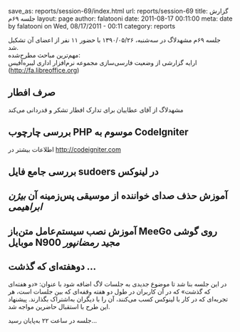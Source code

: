save_as: reports/session-69/index.html
url: reports/session-69
title: گزارش جلسه ۶۹‌م
layout: page
author: falatooni
date: 2011-08-17 00:11:00
meta: date by falatooni on Wed, 08/17/2011 - 00:11
category: reports

جلسه ۶۹‌م مشهدلاگ در سه‌شنبه، ۱۳۹۰/۰۵/۲۶ با حضور ۱۱ نفر از اعضای آن تشکیل شد.  
مهم‌ترین مباحث مطرح‌شده:  
ارایه گزارشی از وضعیت فارسی‌سازی مجموعه نرم‌افزار اداری لیبره‌آفیس
(<http://fa.libreoffice.org>)  

<!--more-->
## صرف افطار
مشهدلاگ از آقای عطاییان برای تدارک افطار تشکر و قدر‌دانی می‌کند

## بررسی چارچوب PHP موسوم به CodeIgniter
اطلاعات بیشتر در http://codeigniter.com

## بررسی جامع فایل sudoers در لینوکس
## آموزش حذف صدای خواننده از موسیقی پس‌زمینه آن *بیژن ابراهیمی*
## آموزش نصب سیستم‌عامل متن‌باز MeeGo روی گوشی موبایل N900 *مجید رمضانپور*
## دوهفته‌ای که گذشت …
در این جلسه بنا شد تا موضوع جدیدی به جلسات لاگ اضافه شود با عنوان: «دو هفته‌ای
که گذشت» که در آن کاربران در طول دو هفته وقفه‌ای که بین جلسات است، هر تجربه‌ای
که در کار با لینوکس کسب می‌کنند، آن را با دیگران به‌اشتراک بگذارند. پیشنهاد
این طرح با استقبال حاضرین مواجه شد.

جلسه در ساعت ۲۲ به‌پایان رسید...
